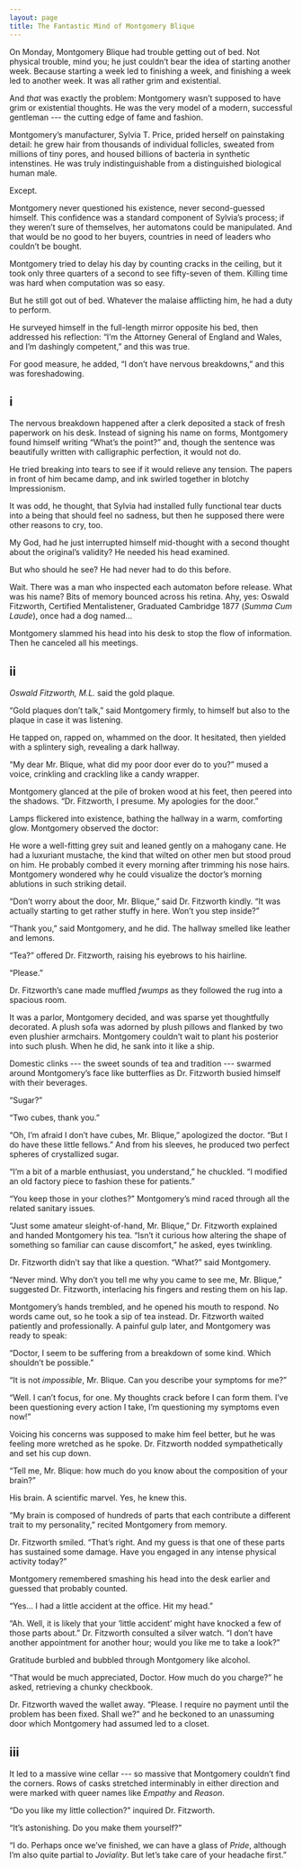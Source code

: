 ```yaml
---
layout: page
title: The Fantastic Mind of Montgomery Blique
---
```


On Monday, Montgomery Blique had trouble getting out of bed. Not physical trouble, mind you; he just couldn’t bear the idea of starting another week. Because starting a week led to finishing a week, and finishing a week led to another week. It was all rather grim and existential.

And _that_ was exactly the problem: Montgomery wasn’t supposed to have grim or existential thoughts. He was the very model of a modern, successful gentleman --- the cutting edge of fame and fashion.

Montgomery’s manufacturer, Sylvia T. Price, prided herself on painstaking detail: he grew hair from thousands of individual follicles, sweated from millions of tiny pores, and housed billions of bacteria in synthetic intenstines. He was truly indistinguishable from a distinguished biological human male.

Except.

Montgomery never questioned his existence, never second-guessed himself. This confidence was a standard component of Sylvia’s process; if they weren’t sure of themselves, her automatons could be manipulated. And that would be no good to her buyers, countries in need of leaders who couldn’t be bought.

Montgomery tried to delay his day by counting cracks in the ceiling, but it took only three quarters of a second to see fifty-seven of them. Killing time was hard when computation was so easy.

But he still got out of bed. Whatever the malaise afflicting him, he had a duty to perform.

He surveyed himself in the full-length mirror opposite his bed, then addressed his reflection: “I’m the Attorney General of England and Wales, and I’m dashingly competent,” and this was true.

For good measure, he added, “I don’t have nervous breakdowns,” and this was foreshadowing.

## **i**

The nervous breakdown happened after a clerk deposited a stack of fresh paperwork on his desk. Instead of signing his name on forms, Montgomery found himself writing “What’s the point?” and, though the sentence was beautifully written with calligraphic perfection, it would not do.

He tried breaking into tears to see if it would relieve any tension. The papers in front of him became damp, and ink swirled together in blotchy Impressionism.

It was odd, he thought, that Sylvia had installed fully functional tear ducts into a being that should feel no sadness, but then he supposed there were other reasons to cry, too.

My God, had he just interrupted himself mid-thought with a second thought about the original’s validity? He needed his head examined.

But who should he see? He had never had to do this before.

Wait. There was a man who inspected each automaton before release. What was his name? Bits of memory bounced across his retina. Ahy, yes: Oswald Fitzworth, Certified Mentalistener, Graduated Cambridge 1877 (_Summa Cum Laude_), once had a dog named...

Montgomery slammed his head into his desk to stop the flow of information. Then he canceled all his meetings.

## **ii**

_Oswald Fitzworth, M.L._ said the gold plaque.

“Gold plaques don’t talk,” said Montgomery firmly, to himself but also to the plaque in case it was listening.

He tapped on, rapped on, whammed on the door. It hesitated, then yielded with a splintery sigh, revealing a dark hallway.

“My dear Mr. Blique, what did my poor door ever do to you?” mused a voice, crinkling and crackling like a candy wrapper.

Montgomery glanced at the pile of broken wood at his feet, then peered into the shadows. “Dr. Fitzworth, I presume. My apologies for the door.”

Lamps flickered into existence, bathing the hallway in a warm, comforting glow. Montgomery observed the doctor:

He wore a well-fitting grey suit and leaned gently on a mahogany cane. He had a luxuriant mustache, the kind that wilted on other men but stood proud on him. He probably combed it every morning after trimming his nose hairs. Montgomery wondered why he could visualize the doctor’s morning ablutions in such striking detail.

“Don’t worry about the door, Mr. Blique,” said Dr. Fitzworth kindly. “It was actually starting to get rather stuffy in here. Won’t you step inside?”

“Thank you,” said Montgomery, and he did. The hallway smelled like leather and lemons.

“Tea?” offered Dr. Fitzworth, raising his eyebrows to his hairline.

“Please.”

Dr. Fitzworth’s cane made muffled _fwumps_ as they followed the rug into a spacious room.

It was a parlor, Montgomery decided, and was sparse yet thoughtfully decorated. A plush sofa was adorned by plush pillows and flanked by two even plushier armchairs. Montgomery couldn’t wait to plant his posterior into such plush. When he did, he sank into it like a ship.

Domestic clinks --- the sweet sounds of tea and tradition --- swarmed around Montgomery’s face like butterflies as Dr. Fitzworth busied himself with their beverages.

“Sugar?”

“Two cubes, thank you.”

“Oh, I’m afraid I don’t have cubes, Mr. Blique,” apologized the doctor. “But I do have these little fellows.” And from his sleeves, he produced two perfect spheres of crystallized sugar.

“I’m a bit of a marble enthusiast, you understand,” he chuckled. “I modified an old factory piece to fashion these for patients.”

“You keep those in your clothes?” Montgomery’s mind raced through all the related sanitary issues.

“Just some amateur sleight-of-hand, Mr. Blique,” Dr. Fitzworth explained and handed Montgomery his tea. “Isn’t it curious how altering the shape of something so familiar can cause discomfort,” he asked, eyes twinkling.

Dr. Fitzworth didn’t say that like a question. “What?” said Montgomery.

“Never mind. Why don’t you tell me why you came to see me, Mr. Blique,” suggested Dr. Fitzworth, interlacing his fingers and resting them on his lap.

Montgomery’s hands trembled, and he opened his mouth to respond. No words came out, so he took a sip of tea instead. Dr. Fitzworth waited patiently and professionally. A painful gulp later, and Montgomery was ready to speak:

“Doctor, I seem to be suffering from a breakdown of some kind. Which shouldn’t be possible.”

“It is not _impossible_, Mr. Blique. Can you describe your symptoms for me?”

“Well. I can’t focus, for one. My thoughts crack before I can form them. I’ve been questioning every action I take, I’m questioning my symptoms even now!”

Voicing his concerns was supposed to make him feel better, but he was feeling more wretched as he spoke. Dr. Fitzworth nodded sympathetically and set his cup down.

“Tell me, Mr. Blique: how much do you know about the composition of your brain?”

His brain. A scientific marvel. Yes, he knew this.

“My brain is composed of hundreds of parts that each contribute a different trait to my personality,” recited Montgomery from memory.

Dr. Fitzworth smiled. “That’s right. And my guess is that one of these parts has sustained some damage. Have you engaged in any intense physical activity today?”

Montgomery remembered smashing his head into the desk earlier and guessed that probably counted.

“Yes... I had a little accident at the office. Hit my head.”

“Ah. Well, it is likely that your ‘little accident’ might have knocked a few of those parts about.” Dr. Fitzworth consulted a silver watch. “I don’t have another appointment for another hour; would you like me to take a look?”

Gratitude burbled and bubbled through Montgomery like alcohol.

“That would be much appreciated, Doctor. How much do you charge?” he asked, retrieving a chunky checkbook.

Dr. Fitzworth waved the wallet away. “Please. I require no payment until the problem has been fixed. Shall we?” and he beckoned to an unassuming door which Montgomery had assumed led to a closet.

## **iii**

It led to a massive wine cellar --- so massive that Montgomery couldn’t find the corners. Rows of casks stretched interminably in either direction and were marked with queer names like _Empathy_ and _Reason_.

“Do you like my little collection?” inquired Dr. Fitzworth.

“It’s astonishing. Do you make them yourself?”

“I do. Perhaps once we’ve finished, we can have a glass of _Pride_, although I’m also quite partial to _Joviality_. But let’s take care of your headache first.”
